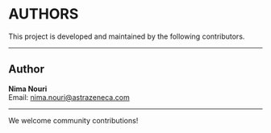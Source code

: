 # AUTHORS

This project is developed and maintained by the following contributors.

---

## Author  
**Nima Nouri**  
Email: [nima.nouri@astrazeneca.com](mailto:nima.nouri@astrazeneca.com)

---

We welcome community contributions!
